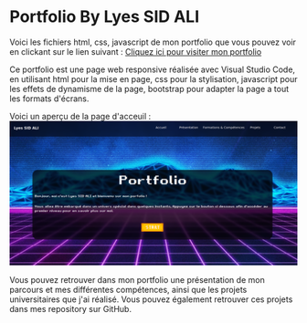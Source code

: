 # Portfolio        By   Lyes SID ALI


Voici les fichiers html, css, javascript de mon portfolio que vous pouvez voir en clickant sur le lien suivant : [Cliquez ici pour visiter mon portfolio](http://slylyes.github.io)


Ce portfolio est une page web responsive réalisée avec Visual Studio Code, en utilisant html pour la mise en page, css pour la stylisation, javascript pour les effets de dynamisme de la page, bootstrap pour adapter la page a tout les formats d'écrans.

Voici un aperçu de la page d'acceuil : 
![Aperçu du Portfolio](screenshot.png)


Vous pouvez retrouver dans mon portfolio une présentation de mon parcours et mes différentes compétences, ainsi que les projets universitaires que j'ai réalisé. Vous pouvez également retrouver ces projets dans mes repository sur GitHub.

